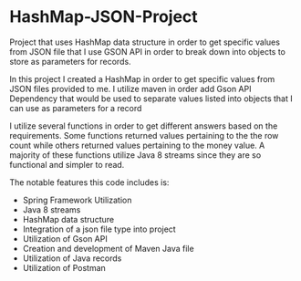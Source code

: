 # HashMap-JSON-Project
Project that uses HashMap data structure in order to get specific values from JSON file that I use GSON API in order to break down into objects to store as parameters for records. 

In this project I created a HashMap in order to get specific values from  JSON files provided to me.  I utilize maven in order add Gson API Dependency that would be used to separate values listed into objects that I can use as parameters for a record

I utilize several functions in order to get different answers based on the requirements. Some functions returned values pertaining to the the row count while others returned values pertaining to the money value. A majority of these functions utilize Java 8 streams since they are so functional and simpler to read. 

The notable features this code includes is: 
* Spring Framework Utilization
* Java 8 streams
* HashMap data structure
* Integration of a json file type into project
* Utilization of Gson API
* Creation and development of Maven Java file
* Utilization of Java records
* Utilization of Postman
